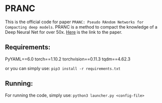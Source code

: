 # PRANC

This is the official code for paper `PRANC: Pseudo RAndom Networks for Compacting deep models`. PRANC is a method to compact the knowledge of a Deep Neural Net for over 50x. [Here](https://arxiv.org/abs/2206.08464) is the link to the paper.

## Requirements:
PyYAML==6.0
torch==1.10.2
torchvision==0.11.3
tqdm==4.62.3

or you can simply use:
`pip3 install -r requirements.txt`

## Running: 
For running the code, simply use:
`python3 launcher.py <config-file>`

